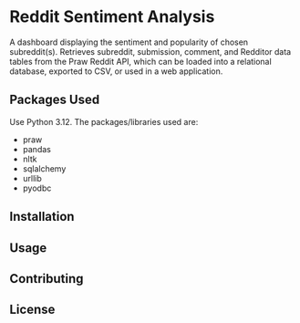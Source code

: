 # Reddit Sentiment Analysis 
A dashboard displaying the sentiment and popularity of chosen subreddit(s). Retrieves subreddit, submission, comment, and Redditor data tables from the Praw Reddit API, which can be loaded into a relational database, exported to CSV, or used in a web application. 

## Packages Used
Use Python 3.12. The packages/libraries used are:
* praw
* pandas
* nltk
* sqlalchemy
* urllib
* pyodbc
  
## Installation

## Usage

## Contributing

## License
